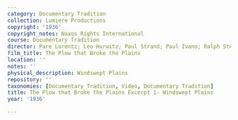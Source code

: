 ```yaml
---
category: Documentary Tradition
collection: Lumiere Productions
copyright: '1936'
copyright_notes: Naxos Rights International
course: Documentary Tradition
director: Pare Lorentz; Leo Hurwitz; Paul Strand; Paul Ivano; Ralph Steiner
film_title: The Plow that Broke the Plains
location: ''
notes: ''
physical_description: Windswept Plains
repository: ''
taxonomies: [Documentary Tradition, Video, Documentary Tradition]
title: The Plow that Broke the Plains Excerpt 1- Windswept Plains
year: '1936'

---
```

